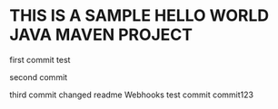 # THIS IS A SAMPLE HELLO WORLD JAVA MAVEN PROJECT

first commit
test

second commit

third commit
changed readme
Webhooks test commit
commit123

